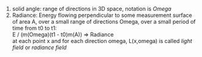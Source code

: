 1. solid angle: range of directions in 3D space, notation is *Omega*
2. Radiance: Energy flowing perpendicular to some measurement surface of area A, over a small range of directions Omega, over a small period of time from t0 to t1:  
E / (m(Omega)(t1 - t0)m(A)) => Radiance  
at each point x and for each direction omega, L(x,omega) is called *light field* or *radiance field*

